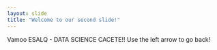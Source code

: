 ```yaml
---
layout: slide
title: "Welcome to our second slide!"
---
```

Vamoo ESALQ - DATA SCIENCE CACETE!!
Use the left arrow to go back!
